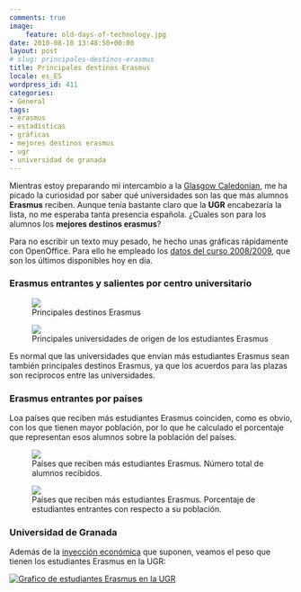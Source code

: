 ```yaml
---
comments: true
image:
    feature: old-days-of-technology.jpg
date: 2010-08-10 13:48:50+00:00
layout: post
# slug: principales-destinos-erasmus
title: Principales destinos Erasmus
locale: es_ES
wordpress_id: 411
categories:
- General
tags:
- erasmus
- estadísticas
- gráficas
- mejores destinos erasmus
- ugr
- universidad de granada
---
```


Mientras estoy preparando mi intercambio a la [Glasgow Caledonian](http://www.gcu.ac.uk/), me ha picado la curiosidad por saber qué universidades son las que más alumnos **Erasmus** reciben. Aunque tenía bastante claro que la **UGR** encabezaría la lista, no me esperaba tanta presencia española. ¿Cuales son para los alumnos los **mejores destinos erasmus**?

Para no escribir un texto muy pesado, he hecho unas gráficas rápidamente con OpenOffice. Para ello he empleado los [datos del curso 2008/2009](http://ec.europa.eu/education/erasmus/doc920_en.htm), que son los últimos disponibles hoy en día.


### Erasmus entrantes y salientes por centro universitario


<figure>
	<a href="http://jllopezpino.files.wordpress.com/2010/08/principales-universidades-destino-erasmus.png" alt="Principales destinos Erasmus">
		<img src="http://jllopezpino.files.wordpress.com/2010/08/principales-universidades-destino-erasmus.png">
	</a>
	<figcaption>Principales destinos Erasmus</figcaption>
</figure>




<figure>
	<a href="http://jllopezpino.files.wordpress.com/2010/08/principales-universidades-origen-erasmus1.png" alt="Principales universidades de origen de los estudiantes Erasmus">
		<img src="http://jllopezpino.files.wordpress.com/2010/08/principales-universidades-origen-erasmus1.png">
	</a>
	<figcaption>Principales universidades de origen de los estudiantes Erasmus</figcaption>
</figure>


Es normal que las universidades que envían más estudiantes Erasmus sean también principales destinos Erasmus, ya que los acuerdos para las plazas son recíprocos entre las universidades.


### Erasmus entrantes por países


Loa países que reciben más estudiantes Erasmus coinciden, como es obvio, con los que tienen mayor población, por lo que he calculado el porcentaje que representan esos alumnos sobre la población del países.

<figure>
	<a href="http://jllopezpino.files.wordpress.com/2010/08/paises-que-reciben-mas-estudiantes-erasmus-numero-total.png" alt="Países que reciben más estudiantes Erasmus. Número total de alumnos recibidos.">
		<img src="http://jllopezpino.files.wordpress.com/2010/08/paises-que-reciben-mas-estudiantes-erasmus-numero-total.png">
	</a>
	<figcaption>Países que reciben más estudiantes Erasmus. Número total de alumnos recibidos.</figcaption>
</figure>


<figure>
	<a href="http://jllopezpino.files.wordpress.com/2010/08/paises-que-reciben-mas-estudiantes-erasmus1.png" alt="Países que reciben más estudiantes Erasmus. Porcentaje de estudiantes entrantes con respecto a su población.">
		<img src="http://jllopezpino.files.wordpress.com/2010/08/paises-que-reciben-mas-estudiantes-erasmus1.png">
	</a>
	<figcaption>Países que reciben más estudiantes Erasmus. Porcentaje de estudiantes entrantes con respecto a su población.</figcaption>
</figure>



### Universidad de Granada


Además de la [inyección económica](http://www.ideal.es/granada/20081230/granada/centro-recibe-dinero-para-20081230.html) que suponen, veamos el peso que tienen los estudiantes Erasmus en la UGR:

[![Grafico de estudiantes Erasmus en la UGR](http://jllopezpino.files.wordpress.com/2010/08/estudiantes-erasmus-en-la-ugr.png)](http://jllopezpino.files.wordpress.com/2010/08/estudiantes-erasmus-en-la-ugr.png)
